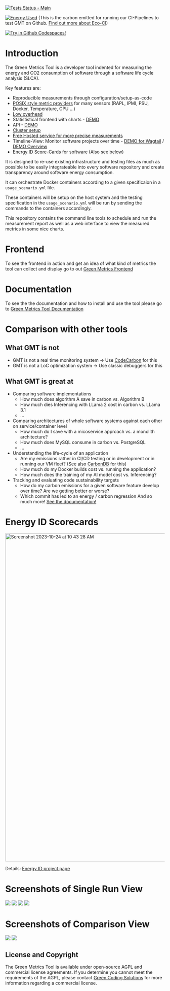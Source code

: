 [![Tests Status - Main](https://github.com/green-coding-solutions/green-metrics-tool/actions/workflows/tests-vm-main.yml/badge.svg)](https://github.com/green-coding-solutions/green-metrics-tool/actions/workflows/tests-vm-main.yml)


[![Energy Used](https://api.green-coding.io/v1/ci/badge/get/?repo=green-coding-solutions/green-metrics-tool&branch=main&workflow=45267393&mode=totals&metric=carbon&duration_days=30)](https://metrics.green-coding.io/ci.html?repo=green-coding-solutions/green-metrics-tool&branch=main&workflow=45267393) (This is the carbon emitted for running our CI-Pipelines to test GMT on Github. [Find out more about Eco-CI](https://www.green-coding.io/products/eco-ci/))

[![Try in Github Codespaces!](https://github.com/codespaces/badge.svg)](https://codespaces.new/green-coding-solutions/green-metrics-tool)

# Introduction

The Green Metrics Tool is a developer tool indented for measuring the energy and CO2 consumption of software through a software life cycle analysis (SLCA).

Key features are:
- Reproducible measurements through configuration/setup-as-code
- [POSIX style metric providers](https://docs.green-coding.io/docs/measuring/metric-providers/metric-providers-overview/) for many sensors (RAPL, IPMI, PSU, Docker, Temperature, CPU ...)
- [Low overhead](https://docs.green-coding.io/docs/measuring/metric-providers/overhead-of-measurement-providers/)
- Statististical frontend with charts - [DEMO](https://metrics.green-coding.io/stats.html?id=7169e39e-6938-4636-907b-68aa421994b2)
- API - [DEMO](https://api.green-coding.io)
- [Cluster setup](https://docs.green-coding.io/docs/installation/installation-cluster/)
- [Free Hosted service for more precise measurements](https://docs.green-coding.io/docs/measuring/measurement-cluster/)
- Timeline-View: Monitor software projects over time - [DEMO for Wagtail](https://metrics.green-coding.io/timeline.html?uri=https://github.com/green-coding-solutions/bakerydemo-gold-benchmark&filename=usage_scenario_warm.yml&branch=&machine_id=7) / [DEMO Overview](https://metrics.green-coding.io/watchlist.html)
- [Energy ID Score-Cards](https://www.green-coding.io/products/energy-id/) for software (Also see below)

It is designed to re-use existing infrastructure and testing files as much as possible to be easily integrateable into every software repository and create transparency around software energy consumption.

It can orchestrate Docker containers according to a given specificaion in a `usage_scenario.yml` file.

These containers will be setup on the host system and the testing specification in the `usage_scenario.yml` will be
run by sending the commands to the containers accordingly.

This repository contains the command line tools to schedule and run the measurement report
as well as a web interface to view the measured metrics in some nice charts.

# Frontend
To see the frontend in action and get an idea of what kind of metrics the tool can collect and display go to out [Green Metrics Frontend](https://metrics.green-coding.io)

# Documentation

To see the the documentation and how to install and use the tool please go to [Green Metrics Tool Documentation](https://docs.green-coding.io)

# Comparison with other tools

## What GMT is not
- GMT is not a real time monitoring system -> Use [CodeCarbon](https://codecarbon.io/) for this
- GMT is not a LoC optimization system -> Use classic debuggers for this

## What GMT is great at
- Comparing software implementations
  - How much does algorithm A save in carbon vs. Algorithm B
  - How much dies Inferencing with LLama 2 cost in carbon vs. LLama 3.1
  - ...
- Comparing architectures of whole software systems against each other on service/container level
  - How much do I save with a micoservice approach vs. a monolith architecture?
  - How much does MySQL consume in carbon vs. PostgreSQL
  - ...
- Understanding the life-cycle of an application
  - Are my emissions rather in CI/CD testing or in development or in running our VM fleet? (See also [CarbonDB](https://www.green-coding.io/products/carbondb/) for this)
  - How much do my Docker builds cost vs. running the application?
  - How much does the training of my AI model cost vs. Inferencing?
- Tracking and evaluating code sustainability targets
  - How do my carbon emissions for a given software feature develop over time? Are we getting better or worse?
  - Which commit has led to an energy / carbon regression
And so much more! [See the documentation!](https://docs.green-coding.io)

# Energy ID Scorecards
<img width="1034" alt="Screenshot 2023-10-24 at 10 43 28 AM" src="https://github.com/green-coding-solutions/green-metrics-tool/assets/250671/7e3e3faa-5452-4722-af70-a65114f930ac">

Details: [Energy ID project page](https://www.green-coding.io/products/energy-id/)

# Screenshots of Single Run View

![](https://www.green-coding.io/img/products/gmt-screenshot-1.webp)
![](https://www.green-coding.io/img/products/gmt-screenshot-2.webp)
![](https://www.green-coding.io/img/products/gmt-screenshot-3.webp)
![](https://www.green-coding.io/img/products/gmt-screenshot-4.webp)
 

# Screenshots of Comparison View
![](https://www.green-coding.io/img/products/gmt-screenshot-5.webp)
![](https://www.green-coding.io/img/products/gmt-screenshot-6.webp)




## License and Copyright
The Green Metrics Tool is available under open-source AGPL and commercial license agreements. If you determine you cannot meet the requirements of the AGPL, please contact [Green Coding Solutions](https://www.green-coding.io/products/green-metrics-tool) for more information regarding a commercial license.


